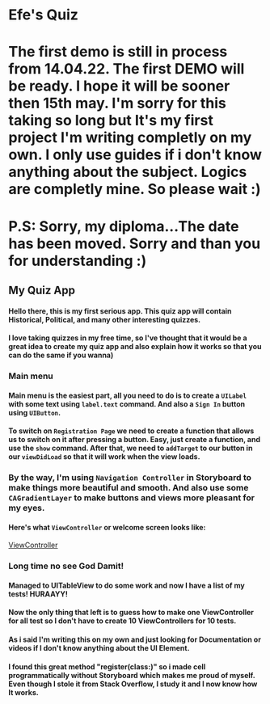 # Efe's Quiz
# The first demo is still in process from 14.04.22. The first DEMO will be ready. I hope it will be sooner then 15th may. I'm sorry for this taking so long but It's my first project I'm writing completly on my own. I only use guides if i don't know anything about the subject. Logics are completly mine. So please wait :)
# P.S: Sorry, my diploma...The date has been moved. Sorry and than you for understanding :)
## My Quiz App
#### Hello there, this is my first serious app. This quiz app will contain Historical, Political, and many other interesting quizzes. 
#### I love taking quizzes in my free time, so I've thought that it would be a great idea to create my quiz app and also explain how it works so that you can do the same if you wanna) 
### Main menu
#### Main menu is the easiest part, all you need to do is to create a `UILabel` with some text using `label.text` command. And also a `Sign In` button using `UIButton`. 
#### To switch on `Registration Page` we need to create a function that allows us to switch on it after pressing a button. Easy, just create a function, and use the `show` command. After that, we need to `addTarget` to our button in our `viewDidLoad` so that it will work when the view loads. 
### By the way, I'm using `Navigation Controller` in Storyboard to make things more beautiful and smooth. And also use some `CAGradientLayer` to make buttons and views more pleasant for my eyes.

#### Here's what `ViewController` or welcome screen looks like:
[ViewController](./Photos/ViewControllerForQuizApp.jpeg)

### Long time no see God Damit! 
#### Managed to UITableView to do some work and now I have a list of my tests! HURAAYY!
#### Now the only thing that left is to guess how to make one ViewController for all test so I don't have to create 10 ViewControllers for 10 tests. 
#### As i said I'm writing this on my own and just looking for Documentation or videos if I don't know anything about the UI Element. 
#### I found this great method "register(class:)" so i made cell programmatically without Storyboard which makes me proud of myself. Even though I stole it from Stack Overflow, I study it and I now know how It works. 
